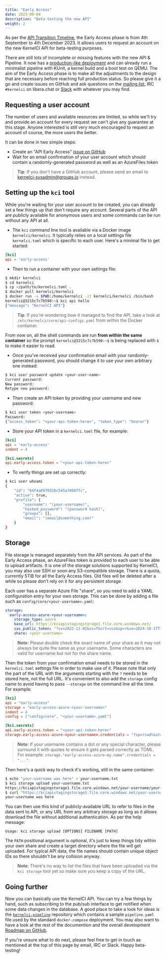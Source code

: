 ```yaml
---
title: "Early Access"
date: 2023-09-04
description: "Beta-testing the new API"
weight: 2
---
```


As per the [API Transition
Timeline](https://kernelci.org/blog/posts/2023/api-timeline/), the
Early Access phase is from 4th September to 4th December 2023.  It
allows users to request an account on the new KernelCI API for
beta-testing purposes.

There are still lots of incomplete or missing features with the new
API & Pipeline.  It now has a [production-like
deployment](https://github.com/kernelci/kernelci-api/tree/main/kube/aks)
and can already run a minimalist pipeline with KUnit, a kernel build
and a boot test on QEMU.  The aim of the Early Access phase is to make
all the adjustments to the design that are necessary before reaching
full production status.  So please give it a go and create issues on
GitHub and ask questions on the [mailing
list](mailto:kernelci@lists.linux.dev), IRC `#kernelci` on libera.chat
or [Slack](https://kernelci.slack.com) with whatever you may find.

## Requesting a user account

The number of users and available resources are limited, so while we'll try and
provide an account for every request we can't give any guarantee at this stage.
Anyone interested is still very much encouraged to request an account of
course, the more users the better.

It can be done in two simple steps:

* Create an "API Early Access" [issue on
  GitHub](https://github.com/kernelci/kernelci-project/issues/new/choose)
* Wait for an email confirmation of your user account which should contain a
  randomly-generated password as well as an AzureFiles token

> **Tip**: If you don't have a GitHub account, please send an email to
    [kernelci-sysadmin@groups.io](mailto:kernelci-sysadmin@groups.io) instead.

## Setting up the `kci` tool

While you're waiting for your user account to be created, you can already set a
few things up that don't require any account.  Several parts of the API are
publicly available for anonymous users and some commands can be run without any
API at all.

* The `kci` command line tool is available via a Docker image
  `kernelci/kernelci`.  It typically relies on a local settings file
  `kernelci.toml` which is specific to each user.  Here's a minimal file to get
  started:

```toml
[kci]
api = 'early-access'
```

* Then to run a container with your own settings file:

```sh
$ mkdir kernelci
$ cd kernelci
$ cp ~/path/to/kernelci.toml .
$ docker pull kernelci/kernelci
$ docker run -v $PWD:/home/kernelci -it kernelci/kernelci /bin/bash
kernelci@3215c7c7b590:~$ kci api hello
{"message": "KernelCI API"}
```

> **Tip**: If you're wondering how it managed to find the API, take a look at
> `/etc/kernelci/core/api-configs.yaml` from within the Docker container.

From now on, all the shell commands are run **from within the same container**
so the prompt `kernelci@3215c7c7b590:~$` is being replaced with `$` to make it
easier to read.

* Once you've received your confirmation email with your randomly-generated
  password, you should change it to use your own arbitrary one instead:

```sh
$ kci user password update <your-user-name>
Current password:
New password:
Retype new password:
```

* Then create an API token by providing your username and new
  password:

```sh
$ kci user token <your-username>
Password:
{"access_token": "<your-api-token-here>", "token_type": "bearer"}
```

* Store your API token in a `kernelci.toml` file, for example:

```toml
[kci]
api = 'early-access'
indent = 4

[kci.secrets]
api.early-access.token = "<your-api-token-here>"
```

* To verify things are set up correctly:

```sh
$ kci user whoami
{
    "id": "64f4a0978326c545a780bffc",
    "active": true,
    "profile": {
        "username": "(your-username)",
        "hashed_password": "(password hash)",
        "groups": [],
        "email": "(email@something.com)"
    }
}
```

## Storage

File storage is managed separately from the API services.  As part of the Early
Access phase, an AzureFiles token is provided to each user to be able to upload
artifacts.  It is one of the storage solutions supported by KernelCI, you may
also use SSH or soon any S3-compatible storage.  There is a quota, currently
5TiB for all the Early Access files.  Old files will be deleted after a while
so please don't rely on it for any persistent storage.

Each user has a separate Azure File "share", so you need to add a YAML
configuration entry for your own storage.  This can be done by adding a file
such as `config/core/<your-username>.yaml`:

```yaml
storage:
  early-access-azure-<your-username>:
    storage_type: azure
    base_url: https://kciapistagingstorage1.file.core.windows.net/
    sas_public_token: "?sv=2022-11-02&ss=f&srt=sco&sp=r&se=2024-10-17T19:19:12Z&st=2023-10-17T11:19:12Z&spr=https&sig=sLmFlvZHXRrZsSGubsDUIvTiv%2BtzgDq6vALfkrtWnv8%3D"
    share: <your-username>
```

> **Note**: Please double check the exact name of your share as it may not
> always be quite the same as your username.  Some characters are valid for
> username but not for the share name.

Then the token from your confirmation email needs to be stored in the
`kernelci.toml` settings file in order to make use of it.  Please note that
only the part of the URL with the arguments starting with the `?` needs to be
stored here, not the full URL.  It's convenient to also add the `storage`
config name to avoid having to pass `--storage` on the command line all the
time.  For example:

```toml
[kci]
api = "early-access"
storage = "early-access-azure-<your-username>"
indent = 4
config = ["config/core", "<your-username>.yaml"]

[kci.secrets]
api.early-access.token = "<your-api-token-here>"
storage.early-access-azure-<your-username>.credentials = "?sp=rcwdl&st=...<your-full-storage-token-here>"
```

> **Note**: If your username contains a dot or any special character, please
> surround it with quotes to ensure it gets parsed correctly as TOML.  For
> example: `storage."early-access-azure-my.name".credentials = "..."`.

Then here's a quick way to check it's working, still in the same container:

```sh
$ echo "your-username was here" > your-username.txt
$ kci storage upload your-username.txt
https://kciapistagingstorage1.file.core.windows.net/your-username/your-username.txt?sv=2022-11-02&ss=bfqt&srt=sco&sp=r&se=2123-07-20T22:00:00Z&st=2023-07-21T18:27:25Z&spr=https&sig=TDt3NorDXylmyUtBQnP1S5BZ3uywR06htEGTG%2BSxLWg%3D
$ curl "https://kciapistagingstorage1.file.core.windows.net/your-username/your-username.txt?sv=2022-11-02&ss=bfqt&srt=sco&sp=r&se=2123-07-20T22:00:00Z&st=2023-07-21T18:27:25Z&spr=https&sig=TDt3NorDXylmyUtBQnP1S5BZ3uywR06htEGTG%2BSxLWg%3D"
your-username was here
```

You can then use this kind of publicly-available URL to refer to files in the
data sent to API, or any URL from any arbitrary storage as long as it allows
download the file without additional authentication.  As per the help message:

```
Usage: kci storage upload [OPTIONS] FILENAME [PATH]
```

The `PATH` positional argument is optional, it's just to keep things tidy
within your own share and create a target directory where the file will get
uploaded.  For typical API data, the file names should contain unique object
IDs so there shouldn't be any collision anyway.

> **Note**: There's no way to list the files that have been uploaded via the
> `kci storage` tool yet so make sure you keep a copy of the URL.

## Going further

Now you can basically use the KernelCI API.  You can try a few things by hand,
such as subscribing to the pub/sub interface to get notified when some data
changes in the database.  A good place to take a look for ideas is the
[`kernelci-pipeline`](https://github.com/kernelci/kernelci-pipeline) repository
which contains a sample `pipeline.yaml` file used by the standard
`docker-compose` deployment.  You may also want to have a look at the rest of
the documention and the overall development [Roadmap on
GitHub](https://github.com/orgs/kernelci/projects/10/views/15).

If you're unsure what to do next, please feel free to get in touch as mentioned
at the top of this page by email, IRC or Slack.  Happy beta-testing!
